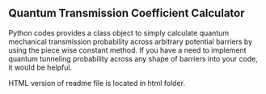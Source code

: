 Quantum Transmission Coefficient Calculator
-------------------------------------------

Python codes provides a class object to simply calculate quantum mechanical transmission probability across arbitrary potential barriers by using the piece wise constant method. If you have a need to implement quantum tunneling probability across any shape of barriers into your code, it would be helpful.

HTML version of readme file is located in html folder.
